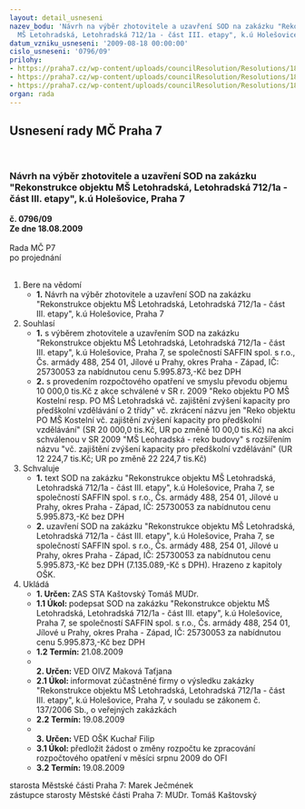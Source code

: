```yaml
---
layout: detail_usneseni
nazev_bodu: 'Návrh na výběr zhotovitele a uzavření SOD na zakázku "Rekonstrukce objektu
  MŠ Letohradská, Letohradská 712/1a - část III. etapy", k.ú Holešovice,  Praha 7 '
datum_vzniku_usneseni: '2009-08-18 00:00:00'
cislo_usneseni: '0796/09'
prilohy:
- https://praha7.cz/wp-content/uploads/councilResolution/Resolutions/18619/40-n%c3%a1vrh_sod_-_op.doc
- https://praha7.cz/wp-content/uploads/councilResolution/Resolutions/18619/40-harmonogram0001.pdf
- https://praha7.cz/wp-content/uploads/councilResolution/Resolutions/18619/40-popt%c3%a1vkasaffin.doc
organ: rada
---
```

<div id="ucUsn_pList" class="usn">
	<span><h2>Usnesení rady MČ Praha 7 </h2>
<br></span><div class="standBody">
<span><h3>Návrh na výběr zhotovitele a uzavření SOD na zakázku "Rekonstrukce objektu MŠ Letohradská, Letohradská 712/1a - část III. etapy", k.ú Holešovice,  Praha 7 </h3></span><div class="center">
		<strong>č. 0796/09</strong><br>
	</div>
<div class="center">
		<strong>Ze dne 18.08.2009</strong><br><br>
	</div>Rada MČ P7<br> po projednání<br><br><ol>
<li>Bere na vědomí<ul><li>
<strong>1.</strong> Návrh na výběr zhotovitele a uzavření SOD na zakázku "Rekonstrukce objektu MŠ Letohradská, Letohradská 712/1a - část III. etapy", k.ú Holešovice,  Praha 7 </li></ul>
</li>
<li>Souhlasí<ul>
<li>
<strong>1.</strong> s výběrem zhotovitele a uzavřením SOD na zakázku "Rekonstrukce objektu MŠ Letohradská, Letohradská 712/1a - část III. etapy", k.ú Holešovice,  Praha 7, se společností SAFFIN spol. s r.o., Čs. armády 488, 254 01, Jílové u Prahy, okres Praha - Západ, IČ: 25730053 za nabídnutou cenu 5.995.873,-Kč bez DPH </li>
<li>
<strong>2.</strong> s provedením rozpočtového opatření ve smyslu převodu objemu 10 000,0 tis.Kč z akce schválené v SR r. 2009 "Reko objektu PO MŠ Kostelní resp. PO MŠ Letohradská vč. zajištění zvýšení kapacity pro předškolní vzdělávání o 2 třídy" vč. zkrácení názvu jen "Reko objektu PO MŠ Kostelní vč. zajištění zvýšení kapacity pro předškolní vzdělávání" (SR 20 000,0 tis.Kč, UR po změně 10 00,0 tis.Kč) na akci schválenou v SR 2009 "MŠ Leohradská - reko budovy" s rozšířením názvu "vč. zajištění zvýšení kapacity pro předškolní vzdělávání" (UR 12 224,7 tis.Kč; UR po změně 22 224,7 tis.Kč)</li>
</ul>
</li>
<li>Schvaluje<ul>
<li>
<strong>1.</strong> text SOD na zakázku "Rekonstrukce objektu MŠ Letohradská, Letohradská 712/1a - část III. etapy", k.ú Holešovice,  Praha 7, se společností SAFFIN spol. s r.o., Čs. armády 488, 254 01, Jílové u Prahy, okres Praha - Západ, IČ: 25730053 za nabídnutou cenu 5.995.873,-Kč bez DPH</li>
<li>
<strong>2.</strong> uzavření SOD na zakázku "Rekonstrukce objektu MŠ Letohradská, Letohradská 712/1a - část III. etapy", k.ú Holešovice,  Praha 7, se společností SAFFIN spol. s r.o., Čs. armády 488, 254 01, Jílové u Prahy, okres Praha - Západ, IČ: 25730053 za nabídnutou cenu 5.995.873,-Kč bez DPH (7.135.089,-Kč s DPH). Hrazeno z kapitoly OŠK.  </li>
</ul>
</li>
<li>Ukládá<ul>
<li>
<strong>1. Určen: </strong>ZAS STA Kaštovský Tomáš MUDr.</li>
<li>
<strong>1.1 Úkol: </strong>podepsat SOD na zakázku "Rekonstrukce objektu MŠ Letohradská, Letohradská 712/1a - část III. etapy", k.ú Holešovice,  Praha 7, se společností SAFFIN spol. s r.o., Čs. armády 488, 254 01, Jílové u Prahy, okres Praha - Západ, IČ: 25730053 za nabídnutou cenu 5.995.873,-Kč bez DPH</li>
<li>
<strong>1.2 Termín: </strong>21.08.2009</li>
<li>
<strong><br>2. Určen: </strong>VED OIVZ Maková Taťjana</li>
<li>
<strong>2.1 Úkol: </strong>informovat zúčastněné firmy o výsledku zakázky "Rekonstrukce objektu MŠ Letohradská, Letohradská 712/1a - část III. etapy", k.ú Holešovice,  Praha 7, v souladu se zákonem č. 137/2006 Sb., o veřejných zakázkách</li>
<li>
<strong>2.2 Termín: </strong>19.08.2009</li>
<li>
<strong><br>3. Určen: </strong>VED OŠK Kuchař Filip</li>
<li>
<strong>3.1 Úkol: </strong>předložit žádost o změny rozpočtu ke zpracování rozpočtového opatření v měsíci srpnu 2009 do OFI</li>
<li>
<strong>3.2 Termín: </strong>19.08.2009</li>
</ul>
</li>
</ol>starosta Městské části Praha 7: Marek Ječmének<br>zástupce starosty Městské části Praha 7: MUDr. Tomáš Kaštovský 
</div>
</div>